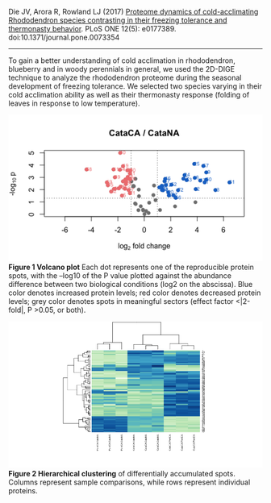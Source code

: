Die JV, Arora R, Rowland LJ (2017) [Proteome dynamics of cold-acclimating Rhododendron species contrasting in their freezing tolerance 
and thermonasty behavior](http://journals.plos.org/plosone/article?id=10.1371/journal.pone.0177389). PLoS ONE 12(5): e0177389. 
doi:10.1371/journal.pone.0073354    

---  
  
    
    
To gain a better understanding of cold acclimation in rhododendron, blueberry and in woody perennials in general, we used the 2D-DIGE 
technique to analyze the rhododendron proteome during the seasonal development of freezing tolerance. We selected two species varying 
in their cold acclimation ability as well as their thermonasty response (folding of leaves in response to low temperature).

![](rhododendron/figures/RStudio.png)  
**Figure 1 Volcano plot** Each dot represents one of the reproducible protein spots, with the –log10 of the P value plotted against 
the abundance difference between two biological conditions (log2 on the abscissa). Blue color denotes increased protein levels; red color 
denotes decreased protein levels; grey color denotes spots in meaningful sectors (effect factor <|2-fold|, P >0.05, or both).  


![](rhododendron/figures/RStudio2.png)    
**Figure 2 Hierarchical clustering** of differentially accumulated spots. Columns represent sample comparisons, while rows represent 
individual proteins.   
